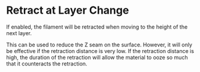 Retract at Layer Change
====
If enabled, the filament will be retracted when moving to the height of the next layer.

This can be used to reduce the Z seam on the surface. However, it will only be effective if the retraction distance is very low. If the retraction distance is high, the duration of the retraction will allow the material to ooze so much that it counteracts the retraction.